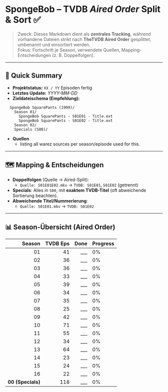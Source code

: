# SpongeBob – TVDB *Aired Order* Split & Sort ✅

> Zweck: Dieses Markdown dient als **zentrales Tracking**, während vorhandene Dateien strikt nach **TheTVDB Aired Order** gesplittet, umbenannt und einsortiert werden.  
> Fokus: Fortschritt je Season, verwendete Quellen, Mapping-Entscheidungen (z. B. Doppelfolgen).

---

## 📌 Quick Summary

- **Projektstatus:** `XX / YY` Episoden fertig  
- **Letztes Update:** _YYYY-MM-DD_  
- **Zieldateischema (Empfehlung):**  
```
  SpongeBob SquarePants (1999)/
    Season 01/
      SpongeBob SquarePants - S01E01 - Title.ext
      SpongeBob SquarePants - S01E02 - Title.ext
    Season 02/
    Specials (S00)/
```

- **Quellen** 
  - listing all warez sources per season/episode used for this.

---

## 🗺️ Mapping & Entscheidungen


- **Doppelfolgen** (Quelle → Aired-Split):  
  - `Quelle: S01E01E02.mkv` → `TVDB: S01E01`, `S01E02` (getrennt)  
- **Specials**: Alles in `S00`, mit **exaktem TVDB-Titel** (oft abweichende Sortierung beachten).
- **Abweichende Titel/Nummerierung**:
  - `Quelle: S01E01.mkv` → `TVDB: S01E02`

---

## 📊 Season-Übersicht (Aired Order)

| Season | TVDB Eps | Done | Progress |
|-------:|---------:|-----:|---------|
| 01     |    41   | ___  |  0% |
| 02     |    36   | ___  |  0% |
| 03     |    36   | ___  |  0% |
| 04     |    33   | ___  |  0% |
| 05     |    39   | ___  |  0% |
| 06     |    34   | ___  |  0% |
| 07     |    35   | ___  |  0% |
| 08     |    25   | ___  |  0% |
| 09     |    42   | ___  |  0% |
| 10     |    71   | ___  |  0% |
| 11     |    55   | ___  |  0% |
| 12     |    34   | ___  |  0% |
| 13     |    64   | ___  |  0% |
| 14     |    23   | ___  |  0% |
| 15     |    24   | ___  |  0% |
| 16     |    22   | ___  |  0% |
| **00 (Specials)** | 118 | ___ |  0% |
